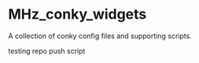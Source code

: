 # MHz_conky_widgets
A collection of conky config files and supporting scripts.

testing repo push script

